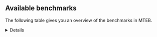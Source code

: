 ## Available benchmarks
The following table gives you an overview of the benchmarks in MTEB.

<details>

<!-- This allows the table to be autogenerated in the future: -->
<!-- BENCHMARKS TABLE START -->

| Name | Leaderboard name | # Tasks | Task Types | Domains | Languages |
|------|------------------|---------|------------|---------|-----------|
| [BEIR](https://arxiv.org/abs/2104.08663) | BEIR | 15 | Retrieval: 15 | [Programming, Written, Academic, Blog, Government, Non-fiction, Web, Financial, Encyclopaedic, News, Social, Medical, Reviews] | eng |
| [BEIR-NL](https://arxiv.org/abs/2412.08329) | BEIR-NL | 15 | Retrieval: 15 | [Academic, Written, Non-fiction, Web, Encyclopaedic, Medical] | nld |
| [BRIGHT](https://brightbenchmark.github.io/) | BRIGHT | 1 | Retrieval: 1 | [Non-fiction, Written] | eng |
| [BRIGHT (long)](https://brightbenchmark.github.io/) | BRIGHT (long) | 1 | Retrieval: 1 | [Non-fiction, Written] | eng |
| [BuiltBench(eng)](https://arxiv.org/abs/2411.12056) | BuiltBench(eng) | 4 | Clustering: 2, Retrieval: 1, Reranking: 1 | [Written, Engineering] | eng |
| [ChemTEB](https://arxiv.org/abs/2412.00532) | Chemical | 27 | BitextMining: 1, Classification: 17, Clustering: 2, PairClassification: 5, Retrieval: 2 | [Chemistry] | eng,tur,jpn,fra,nld,por,zho,msa,deu,kor,hin,ces,spa |
| [CoIR](https://github.com/CoIR-team/coir) | Code Information Retrieval | 10 | Retrieval: 10 | [Programming, Written] | eng,javascript,php,ruby,python,go,java,c++,sql |
| [CodeRAG](https://arxiv.org/abs/2406.14497) | CodeRAG | 4 | Reranking: 4 | [Programming] | python |
| [Encodechka](https://github.com/avidale/encodechka) | Encodechka | 7 | STS: 2, Classification: 4, PairClassification: 1 | [Written, Government, Non-fiction, Web, News, Fiction, Social] | rus |
| [FollowIR](https://arxiv.org/abs/2403.15246) | Instruction Following | 3 | InstructionRetrieval: 3 | [News, Written] | eng |
| [LongEmbed](https://arxiv.org/abs/2404.12096v2) | Long-context Retrieval | 6 | Retrieval: 6 | [Academic, Written, Blog, Non-fiction, Encyclopaedic, Fiction, Spoken] | eng |
| [MIEB(Img)](https://arxiv.org/abs/2504.10471) | Image only | 49 | Any2AnyRetrieval: 15, ImageClassification: 22, ImageClustering: 5, VisualSTS(eng): 5, VisualSTS(multi): 2 | [Scene, Written, Blog, Non-fiction, Web, Encyclopaedic, Spoken, News, Social, Medical, Reviews] | eng,tur,fra,nld,por,rus,deu,kor,pol,ara,ita,cmn,spa |
| [MIEB(Multilingual)](https://arxiv.org/abs/2504.10471) | Image-Text, Multilingual | 130 | ImageClassification: 22, ImageClustering: 5, ZeroShotClassification: 23, VisionCentricQA: 6, Compositionality: 7, VisualSTS(eng): 7, Any2AnyRetrieval: 45, DocumentUnderstanding: 10, Any2AnyMultilingualRetrieval: 3, VisualSTS(multi): 2 | [Scene, Academic, Written, Blog, Non-fiction, Web, Encyclopaedic, Spoken, News, Social, Constructed, Medical, Reviews] | eng,tur,swa,por,deu,fas,nor,quz,cmn,fil,jpn,fra,zho,est,nld,ukr,ell,mri,ind,tel,spa,hrv,vie,hun,rus,pol,ces,ben,dan,fin,ron,heb,swe,bul,kor,hin,ara,ita,tha |
| [MIEB(eng)](https://arxiv.org/abs/2504.10471) | Image-Text, English | 125 | ImageClassification: 22, ImageClustering: 5, ZeroShotClassification: 23, VisionCentricQA: 6, Compositionality: 7, VisualSTS(eng): 7, Any2AnyRetrieval: 45, DocumentUnderstanding: 10 | [Scene, Academic, Written, Blog, Non-fiction, Web, Encyclopaedic, Spoken, News, Social, Constructed, Medical, Reviews] | eng |
| [MIEB(lite)](https://arxiv.org/abs/2504.10471) | Image-Text, Lite | 51 | ImageClassification: 8, ImageClustering: 2, ZeroShotClassification: 7, VisionCentricQA: 5, Compositionality: 6, VisualSTS(eng): 2, VisualSTS(multi): 2, Any2AnyRetrieval: 11, DocumentUnderstanding: 6, Any2AnyMultilingualRetrieval: 2 | [Scene, Academic, Written, Blog, Non-fiction, Web, Encyclopaedic, Spoken, News, Social, Medical, Reviews] | eng,tur,swa,por,deu,fas,nor,quz,cmn,fil,jpn,fra,nld,est,zho,ukr,ell,mri,ind,tel,spa,hrv,vie,hun,rus,pol,ces,ben,dan,fin,ron,heb,swe,bul,kor,hin,ara,ita,tha |
| [MINERSBitextMining](https://arxiv.org/pdf/2406.07424) | MINERSBitextMining | 7 | BitextMining: 7 | [Written, Social, Reviews] | bew,gle,mkd,lfn,min,deu,yid,cbk,swg,kur,fra,fao,srp,nld,ell,hrv,ang,pcm,vie,sqi,tgl,ban,eus,rus,slv,gsw,max,pol,ces,yue,lvs,dan,mal,kaz,epo,nob,cat,heb,ara,ast,lat,tha,kab,nij,cor,mar,mhr,hau,khm,pes,orv,kzj,pms,tuk,wuu,est,bre,ukr,kat,nds,uig,nov,tel,nno,mui,yor,ben,glg,ido,ber,awa,bul,ile,kor,hin,tam,eng,arq,bel,por,tat,mon,mak,mad,dtp,slk,war,uzb,csb,bbc,swh,amh,jav,sun,spa,bhp,zsm,dsb,hun,bjn,tzl,aze,ron,cym,oci,tur,urd,arz,rej,ibo,abs,cha,cmn,hye,jpn,ace,afr,gla,ind,fry,ceb,bug,lit,bos,hsb,pam,fin,isl,ina,swe,xho,ita |
| MTEB(Code, v1) | Code | 12 | Retrieval: 12 | [Programming, Written] | eng,javascript,php,c,ruby,shell,python,go,sql,java,c++,scala,rust,typescript,swift |
| MTEB(Europe, v1) | European | 74 | BitextMining: 7, Classification: 21, Clustering: 8, Retrieval: 15, InstructionRetrieval: 3, MultilabelClassification: 2, PairClassification: 6, Reranking: 3, STS: 9 | [Blog, Religious, Web, Legal, Financial, Encyclopaedic, Academic, Social, Spoken, Programming, Written, Non-fiction, News, Fiction, Constructed, Medical, Reviews, Government, Subtitles] | eng,gle,por,lav,deu,slk,mlt,fra,fao,nld,est,rom,ell,spa,hrv,nno,hun,lit,eus,slv,pol,ces,dan,fin,isl,nob,ron,swe,bul,ita |
| MTEB(Indic, v1) | Indic | 23 | BitextMining: 4, Clustering: 1, Classification: 13, PairClassification: 1, Retrieval: 2, Reranking: 1, STS: 1 | [Reviews, Written, Government, Non-fiction, Religious, Web, Legal, Encyclopaedic, News, Fiction, Social, Constructed, Spoken] | asm,eng,pus,urd,sat,guj,mar,hne,gom,bgc,mni,mwr,gbm,raj,pan,boy,doi,bod,mai,mup,tel,npi,kan,brx,bho,kas,ben,ory,mal,snd,awa,nep,hin,tam,san |
| MTEB(Law, v1) | Legal | 8 | Retrieval: 8 | [Legal, Written] | eng,zho,deu |
| MTEB(Medical, v1) | Medical | 12 | Retrieval: 9, Clustering: 2, Reranking: 1 | [Written, Academic, Government, Non-fiction, Web, Medical] | eng,vie,fra,zho,rus,kor,pol,ara,cmn,spa |
| MTEB(Multilingual, v1) | Multilingual | 132 | BitextMining: 13, Classification: 43, Clustering: 17, Retrieval: 18, InstructionRetrieval: 3, MultilabelClassification: 5, PairClassification: 11, Reranking: 6, STS: 16 | [Blog, Religious, Web, Legal, Entertainment, Financial, Encyclopaedic, Academic, Social, Spoken, Programming, Written, Non-fiction, News, Fiction, Constructed, Medical, Reviews, Government, Subtitles] | mic,mxb,ulk,jae,ziw,ksr,grc,min,dhg,hot,dgc,kyg,lif,tmd,ruf,hto,kmh,khs,myy,djr,srp,kur,div,lug,cbv,cpc,ell,fur,acu,crn,mxp,guo,mbc,apz,ckb,vie,pcm,ksd,cco,rus,eus,zaw,fuv,zyp,ven,nbq,nak,ote,dan,byx,dgr,gdn,gof,nob,crh,zaj,mlg,spl,nep,boj,ino,rug,xtd,asm,zpz,ian,nij,urb,wnu,mar,tum,usa,hne,agn,pir,rkb,pes,bkq,zca,wro,klv,raj,mpt,ppo,wol,bre,kqc,emp,kam,car,taj,gvf,nsn,wbi,ctu,npi,agt,buk,inb,kkc,too,naf,tca,nch,zga,tsn,are,glg,dzo,kpg,agg,mgw,ido,ber,clu,qxh,poi,taw,cui,lao,hin,nus,apu,tgp,nhu,top,swa,prf,grn,tat,lav,aak,zpc,mio,mzz,kmb,umb,war,orm,opm,udu,tzm,enq,cth,yaa,kpx,aby,ncl,obo,urw,acf,lid,daa,bhp,qub,plu,zsm,tbg,sin,hub,cut,faa,kpf,twi,nhr,ltz,kmg,tsw,hix,gdr,huv,bjn,snd,tzl,tuo,bco,seh,bmu,mle,cym,roo,gnw,tku,aso,gah,blw,dob,gfk,mit,myk,amf,bzd,kbp,cot,usp,auc,mau,aai,kde,nhw,box,azz,cmn,aer,hye,mlt,txu,mpm,zsr,gbm,kbq,bam,kze,knv,gla,fry,mco,ceb,haw,vmy,llg,kpj,kyz,bug,bsp,snc,bef,mti,sgz,cop,ttc,yss,big,mpp,soq,hsb,met,rwo,atd,xsi,nso,maa,srd,rmc,nko,zac,kpr,mih,tiy,hla,ita,aon,med,ong,tir,nin,uvh,xnn,ars,mkn,rai,mkd,hmn,dop,glv,aeb,quy,mwr,leu,cbk,pbt,swg,zad,tyv,gam,mqb,tso,ixl,mqj,hus,mam,xed,fra,fao,mbl,sus,mai,szl,rom,tee,yad,smo,mri,hch,ese,nna,ctp,hrv,qve,nvm,tgl,shn,mwp,bho,bbb,max,uri,tuf,aaz,mto,lbb,tuc,cat,mps,mpx,qvs,acm,sue,apr,ast,aka,tbc,kwj,ipi,vec,xav,cux,ntj,wbp,kos,hau,bgc,kmk,tav,emi,sgb,shi,cak,bgt,dov,kac,esk,est,knj,mbj,mbh,tim,ign,sim,bjz,wat,bus,yva,zpl,ffm,mup,nds,nov,lus,awk,zul,mkl,lww,mcp,cgc,mui,yor,brx,bss,beo,wsk,tiw,kdl,caa,mmx,cni,wap,bak,ubu,nas,myu,shp,gux,khz,kyf,tam,zpm,reg,yuj,wed,nhy,hbo,por,piu,mon,otn,mak,tnk,mbs,dtp,kyq,lac,pwg,tna,nor,hns,mhl,ake,poe,bem,kgk,bod,swp,ebk,fue,csb,jiv,kon,tcs,mwf,cso,sun,kne,wnc,klt,dyu,sll,zia,abt,arn,cnl,kud,jid,otq,amm,zam,msb,sbs,zap,kqf,gun,ron,sxb,aze,ame,run,mcb,cpa,wiu,chf,pio,ikw,kto,maz,ood,quf,nab,nnq,tdt,bki,tlf,ktm,beu,mcq,ngu,taq,cta,sua,yle,sag,ngp,cme,zat,cub,agu,jpn,kmu,amp,als,qxn,wmw,cuc,lit,mlp,pon,poy,jac,dah,mkj,bos,ssg,kas,arp,bsn,uli,pam,lim,gwi,jao,uzn,swe,kbc,tgo,kql,zpo,ots,xho,fij,san,kup,mwc,anv,yka,ltg,kjs,ptp,zav,fon,agr,nfa,isn,kms,kqa,fil,pah,nld,amn,apw,bon,pao,ang,mxt,pag,mks,lex,nss,sqi,miz,ncj,ban,nho,prs,bdd,cbs,wos,gsw,pol,yrb,ces,sot,knc,sbe,trc,wrs,yue,kir,fuh,tue,kue,epo,kaz,spp,mil,nou,bsj,kdc,tbz,urt,kje,suz,pus,waj,cor,bnp,kaq,mhr,khm,tpa,mni,kwf,jni,mlh,zpv,cap,lmo,tet,pms,tuk,ssx,zpq,bkd,ukr,huu,bjk,uig,kat,nqo,nno,noa,rgu,mcr,kiw,tte,stp,cpu,aii,gvs,mmo,tnp,atg,msc,tif,ary,alp,mjc,zpu,ile,mbb,zar,tke,toc,bjr,fuc,nhe,eng,kiz,arq,bjp,sat,hui,hat,ura,kea,boa,mie,bkx,bpr,caf,imo,mya,soy,tzo,apc,fas,zos,mad,jic,kwd,iou,mcf,xbi,ons,doi,vid,uzb,mvn,bbc,lin,swh,mop,mph,qup,nde,toj,mir,shj,qul,mpj,qvc,tcz,ter,hmo,acr,chq,gul,tos,pab,viv,maj,acq,sbk,cjo,ewe,eko,pri,kvn,nya,cbc,cof,abs,xon,dif,amo,tur,xla,mox,urd,chv,gvc,cpy,meu,nwi,ikk,ibo,cek,etr,qvw,snn,aia,bqc,uvl,dww,cax,crx,ken,msm,bvd,mva,nif,fuf,maq,ace,azj,wmt,afr,far,mna,ycn,anh,yml,chz,avt,tew,zas,omw,mcd,mek,mxq,ntp,apb,pjt,rop,qxo,pap,azg,ndj,tvk,wal,pib,fin,fai,heg,ina,gui,qvm,bhl,kmo,smk,ssw,rro,meq,bzh,qwh,tgk,bmh,bew,msk,guj,gle,mav,lfn,deu,mag,yap,yid,pad,snx,zaa,cbi,mib,cya,geb,spy,ape,ksj,not,wrk,wuv,mey,tnc,dwr,nop,tac,tpt,row,alq,qvh,upv,otm,kek,zai,slv,kik,lcm,yut,csy,jvn,kvg,lvs,mal,gaw,nys,heb,pma,aoj,kyc,quc,ajp,tfr,awx,bba,ayr,kmr,scn,aau,ara,lat,tha,snp,bch,cwe,nlg,kab,khk,zao,djk,pls,tzj,dgz,agd,dji,ubr,yre,cao,apn,gaz,att,tah,blz,ilo,orv,bao,ton,srm,kzj,bbr,mos,byr,gng,cuk,nhi,ntu,sps,aui,cjv,tbo,ghs,wiv,krc,tel,mca,aom,tpz,qvz,nyu,amk,aoi,lbk,ata,tof,atb,txq,ben,sna,abx,kbm,bps,xtm,awa,zlm,kin,sja,arb,hvn,kbh,npl,eri,aly,srq,bul,kor,bgs,chk,lua,wer,cbt,quh,mwe,iws,gub,adz,bel,guh,yuw,cac,msy,gom,bvr,for,gnn,kpw,luo,kkl,som,dwy,slk,sco,aey,amu,gup,pan,qvn,zty,boy,lgl,sab,bjv,tnn,yby,gyr,ncu,amh,jav,cnt,dad,mgh,cjk,spa,amx,muy,cmo,dsb,hun,mdy,bhg,kqw,plt,gvn,ztq,msa,sey,gai,ssd,agm,cab,con,cbu,bmr,gmv,gum,auy,wln,mux,mee,tod,chd,wim,cpb,rmy,lij,ptu,yon,oci,tbf,bzj,ydd,hop,bmk,sny,spm,arz,kgf,srn,rej,amr,bqp,dik,cha,zab,sri,cbr,arl,cle,poh,cav,azb,nhg,zho,sah,ded,ind,hlt,mbt,yaq,bxh,nca,kan,kew,kwi,ndg,nii,mgc,svk,tpi,kgp,ory,gym,myw,awb,glk,knf,mig,isl,nuy,yal,bea,wuu,okv |
| [MTEB(Scandinavian, v1)](https://kennethenevoldsen.github.io/scandinavian-embedding-benchmark/) | Scandinavian | 28 | BitextMining: 2, Classification: 13, Retrieval: 7, Clustering: 6 | [Reviews, Written, Blog, Government, Non-fiction, Web, Legal, Encyclopaedic, News, Fiction, Social, Spoken] | dan,nno,isl,fao,nob,swe |
| [MTEB(cmn, v1)](https://github.com/FlagOpen/FlagEmbedding/tree/master/research/C_MTEB) | Chinese | 32 | Retrieval: 8, Reranking: 4, PairClassification: 2, Clustering: 4, STS: 7, Classification: 7 | [Academic, Written, Government, Non-fiction, Entertainment, Financial, Medical] | cmn |
| [MTEB(deu, v1)](https://arxiv.org/html/2401.02709v1) | German | 19 | Classification: 6, Clustering: 4, PairClassification: 2, Reranking: 1, Retrieval: 4, STS: 2 | [Reviews, Written, Non-fiction, Web, Legal, Encyclopaedic, News, Spoken] | deu |
| MTEB(eng, v1) | English Legacy | 56 | Classification: 12, Retrieval: 15, Clustering: 11, Reranking: 4, STS: 10, PairClassification: 3, Summarization: 1 | [Programming, Academic, Written, Blog, Government, Non-fiction, Web, Financial, Encyclopaedic, Spoken, News, Social, Medical, Reviews] | eng |
| MTEB(eng, v2) | English | 41 | Retrieval: 10, Clustering: 8, Reranking: 2, STS: 9, Classification: 8, PairClassification: 3, Summarization: 1 | [Programming, Academic, Written, Blog, Non-fiction, Web, Financial, Encyclopaedic, Spoken, News, Social, Medical, Reviews] | eng |
| MTEB(fas, beta) | Farsi (BETA) | 60 | Classification: 18, Clustering: 5, PairClassification: 8, Reranking: 2, Retrieval: 21, STS: 3, BitextMining: 3 | [Reviews, Written, Academic, Blog, Religious, Web, Encyclopaedic, News, Social, Medical, Spoken] | fas |
| [MTEB(fra, v1)](https://arxiv.org/abs/2405.20468) | French | 25 | Classification: 6, Clustering: 7, PairClassification: 1, Reranking: 2, Retrieval: 5, STS: 3, Summarization: 1 | [Reviews, Written, Academic, Non-fiction, Web, Legal, Encyclopaedic, News, Social, Spoken] | fra,eng |
| [MTEB(jpn, v1)](https://github.com/sbintuitions/JMTEB) | Japanese | 16 | Clustering: 2, Classification: 4, STS: 2, PairClassification: 1, Retrieval: 6, Reranking: 1 | [Reviews, Written, Academic, Non-fiction, Web, Encyclopaedic, News, Spoken] | jpn |
| MTEB(kor, v1) | Korean | 6 | Classification: 1, Reranking: 1, Retrieval: 2, STS: 2 | [Reviews, Written, Web, Encyclopaedic, News, Spoken] | kor |
| [MTEB(pol, v1)](https://arxiv.org/abs/2405.10138) | Polish | 17 | Classification: 7, Clustering: 3, PairClassification: 4, STS: 3 | [Reviews, Written, Academic, Non-fiction, Web, Legal, News, Fiction, Social, Spoken] | pol |
| [MTEB(rus, v1)](https://aclanthology.org/2023.eacl-main.148/) | Russian | 23 | Classification: 9, Clustering: 3, MultilabelClassification: 2, PairClassification: 1, Reranking: 2, Retrieval: 3, STS: 3 | [Written, Academic, Blog, Web, Encyclopaedic, Spoken, News, Social, Reviews] | rus |
| [NanoBEIR](https://huggingface.co/collections/zeta-alpha-ai/nanobeir-66e1a0af21dfd93e620cd9f6) | NanoBEIR | 13 | Retrieval: 13 | [Academic, Written, Non-fiction, Web, Encyclopaedic, News, Social, Medical] | eng |
| [RAR-b](https://arxiv.org/abs/2404.06347) | Reasoning retrieval | 17 | Retrieval: 17 | [Programming, Written, Encyclopaedic] | eng |

<!-- BENCHMARKS TABLE END -->
